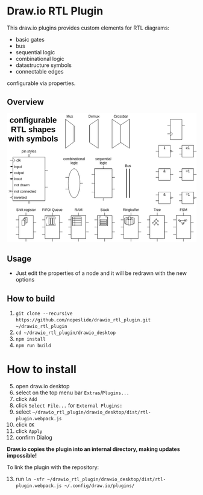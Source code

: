 # Draw.io RTL Plugin

This draw.io plugins provides custom elements for RTL diagrams:

* basic gates
* bus
* sequential logic
* combinational logic
* datastructure symbols
* connectable edges

configurable via properties.


## Overview

![](/doc/overview.dio.png)

<!-- ## Online Demo -->
<!-- [Online Demo](https://nopeslide.github.io/drawio/?p=rtl) -->

## Usage

* Just edit the properties of a node and it will be redrawn with the new options

<!-- ![](/doc/demo.gif) -->


## How to build

1. `git clone --recursive https://github.com/nopeslide/drawio_rtl_plugin.git ~/drawio_rtl_plugin`
2. `cd ~/drawio_rtl_plugin/drawio_desktop`
3. `npm install`
4. `npm run build`

# How to install

5. open draw.io desktop
6. select on the top menu bar `Extras`/`Plugins...`
7. click `Add`
8. click `Select File...` for `External Plugins:`
9. select `~/drawio_rtl_plugin/drawio_desktop/dist/rtl-plugin.webpack.js`
10. click `OK`
11. click `Apply`
12. confirm Dialog

__Draw.io copies the plugin into an internal directory, making updates impossible!__

To link the plugin with the repository:

13. run `ln -sfr ~/drawio_rtl_plugin/drawio_desktop/dist/rtl-plugin.webpack.js ~/.config/draw.io/plugins/`